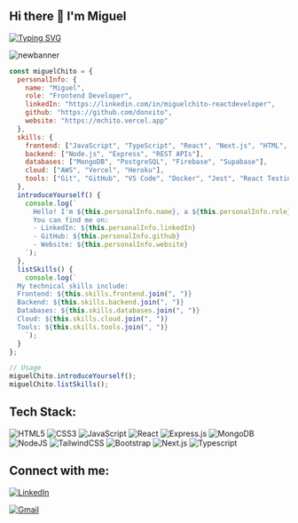 
<!--
**donxito/donxito** is a ✨ _special_ ✨ repository because its `README.md` (this file) appears on your GitHub profile.

Here are some ideas to get you started:

- 🔭 I’m currently working on ...
- 🌱 I’m currently learning ...
- 👯 I’m looking to collaborate on ...
- 🤔 I’m looking for help with ...
- 💬 Ask me about ...
- 📫 How to reach me: ...
- 😄 Pronouns: ...
- ⚡ Fun fact: ...

# Hi there 👋 I'm Miguel

![banner](https://github.com/donxito/donxito/assets/96595540/02666da2-29c6-47d2-92ff-0795becd11a8)

![banner](https://github.com/user-attachments/assets/5e15804c-9888-445b-b9e2-5004ba68983c)

![newbanner](https://github.com/user-attachments/assets/ef56ee2c-3a4d-4be3-b5dd-f28d9f569a0e)
-->


## Hi there 👋 I'm Miguel

[![Typing SVG](https://readme-typing-svg.herokuapp.com?font=Fira+Code&pause=1000&random=false&width=435&lines=Full+Stack+Developer;Always+ready+for+new+projects)](https://git.io/typing-svg)


![newbanner](https://github.com/user-attachments/assets/fba4a18d-d4b5-41a1-99c1-b43094269ad7)

```javascript
const miguelChito = {
  personalInfo: {
    name: "Miguel",
    role: "Frontend Developer",
    linkedIn: "https://linkedin.com/in/miguelchito-reactdeveloper",
    github: "https://github.com/donxito",
    website: "https://mchito.vercel.app"
  },
  skills: {
    frontend: ["JavaScript", "TypeScript", "React", "Next.js", "HTML", "CSS", "SASS", "TailwindCSS", "Redux", "React Query"],
    backend: ["Node.js", "Express", "REST APIs"],
    databases: ["MongoDB", "PostgreSQL", "Firebase", "Supabase"],
    cloud: ["AWS", "Vercel", "Heroku"],
    tools: ["Git", "GitHub", "VS Code", "Docker", "Jest", "React Testing Library", "Webpack", "npm", "yarn"]
  },
  introduceYourself() {
    console.log(`
      Hello! I'm ${this.personalInfo.name}, a ${this.personalInfo.role}.
      You can find me on:
      - LinkedIn: ${this.personalInfo.linkedIn}
      - GitHub: ${this.personalInfo.github}
      - Website: ${this.personalInfo.website}
    `);
  },
  listSkills() {
    console.log(`
  My technical skills include:
  Frontend: ${this.skills.frontend.join(", ")}
  Backend: ${this.skills.backend.join(", ")}
  Databases: ${this.skills.databases.join(", ")}
  Cloud: ${this.skills.cloud.join(", ")}
  Tools: ${this.skills.tools.join(", ")}
    `);
  }
};

// Usage
miguelChito.introduceYourself();
miguelChito.listSkills();

```

## Tech Stack:


![HTML5](https://img.shields.io/badge/html5-%23E34F26.svg?style=for-the-badge&logo=html5&logoColor=white)
![CSS3](https://img.shields.io/badge/css3-%231572B6.svg?style=for-the-badge&logo=css3&logoColor=white)
![JavaScript](https://img.shields.io/badge/javascript-%23323330.svg?style=for-the-badge&logo=javascript&logoColor=%23F7DF1E)
![React](https://img.shields.io/badge/react-%2320232a.svg?style=for-the-badge&logo=react&logoColor=%2361DAFB)
![Express.js](https://img.shields.io/badge/express.js-%23404d59.svg?style=for-the-badge&logo=express&logoColor=%2361DAFB)
![MongoDB](https://img.shields.io/badge/MongoDB-%234ea94b.svg?style=for-the-badge&logo=mongodb&logoColor=white)
![NodeJS](https://img.shields.io/badge/node.js-6DA55F?style=for-the-badge&logo=node.js&logoColor=white)
![TailwindCSS](https://img.shields.io/badge/tailwindcss-%2338B2AC.svg?style=for-the-badge&logo=tailwind-css&logoColor=white)
![Bootstrap](https://img.shields.io/badge/bootstrap-%238511FA.svg?style=for-the-badge&logo=bootstrap&logoColor=white)
![Next.js](https://img.shields.io/badge/next%20js-000000?style=for-the-badge&logo=nextdotjs&logoColor=white)
![Typescript](https://img.shields.io/badge/TypeScript-007ACC?style=for-the-badge&logo=typescript&logoColor=white)


## Connect with me:

[![LinkedIn](https://img.shields.io/badge/linkedin-%230077B5.svg?style=for-the-badge&logo=linkedin&logoColor=white)](https://www.linkedin.com/in/miguelchito-reactdeveloper)

[![Gmail](https://img.shields.io/badge/Gmail-D14836?style=for-the-badge&logo=gmail&logoColor=white)](mailto:mchito@gmail.com)

